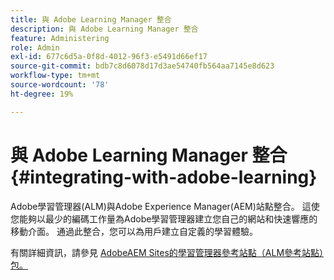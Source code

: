 ```yaml
---
title: 與 Adobe Learning Manager 整合
description: 與 Adobe Learning Manager 整合
feature: Administering
role: Admin
exl-id: 677c6d5a-0f8d-4012-96f3-e5491d66ef17
source-git-commit: bdb7c8d6078d17d3ae54740fb564aa7145e8d623
workflow-type: tm+mt
source-wordcount: '78'
ht-degree: 19%

---
```


# 與 Adobe Learning Manager 整合{#integrating-with-adobe-learning}

Adobe學習管理器(ALM)與Adobe Experience Manager(AEM)站點整合。 這使您能夠以最少的編碼工作量為Adobe學習管理器建立您自己的網站和快速響應的移動介面。 通過此整合，您可以為用戶建立自定義的學習體驗。

有關詳細資訊，請參見 [AdobeAEM Sites的學習管理器參考站點（ALM參考站點）包。](https://helpx.adobe.com/learning-manager/adobe-learning-manager-integration-aem.html)
